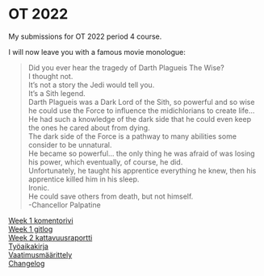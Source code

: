 # **OT 2022**

My submissions for OT 2022 period 4 course.  

I will now leave you with a famous movie monologue:  

>Did you ever hear the tragedy of Darth Plagueis The Wise?  
>I thought not.  
>It’s not a story the Jedi would tell you.  
>It’s a Sith legend.  
>Darth Plagueis was a Dark Lord of the Sith, so powerful and so wise he could use the Force to influence the midichlorians to create life…  
>He had such a knowledge of the dark side that he could even keep the ones he cared about from dying.  
>The dark side of the Force is a pathway to many abilities some consider to be unnatural.  
>He became so powerful… the only thing he was afraid of was losing his power, which eventually, of course, he did.  
>Unfortunately, he taught his apprentice everything he knew, then his apprentice killed him in his sleep.  
>Ironic.  
>He could save others from death, but not himself.  
>-Chancellor Palpatine  

[Week 1 komentorivi](laskarit/viikko1/komentorivi.txt)  
[Week 1 gitlog](laskarit/viikko1/gitlog.txt)  
[Week 2 kattavuusraportti](laskarit/viikko2/CoverageReport.png)  
[Työaikakirja](dokumentaatio/tyoaikakirja.md)  
[Vaatimusmäärittely](dokumentaatio/vaatimusmaarittely.md)  
[Changelog](dokumentaatio/changelog.md)
